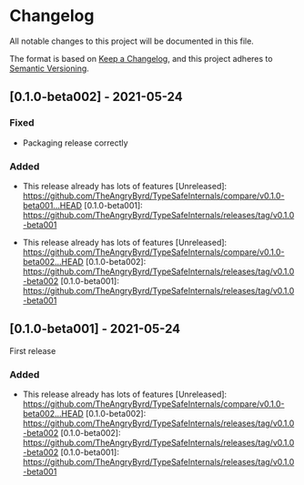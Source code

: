 # Changelog

All notable changes to this project will be documented in this file.

The format is based on [Keep a Changelog](https://keepachangelog.com/en/1.0.0/),
and this project adheres to [Semantic Versioning](https://semver.org/spec/v2.0.0.html).

## [0.1.0-beta002] - 2021-05-24

### Fixed

- Packaging release correctly

### Added
- This release already has lots of features
[Unreleased]: https://github.com/TheAngryByrd/TypeSafeInternals/compare/v0.1.0-beta001...HEAD
[0.1.0-beta001]: https://github.com/TheAngryByrd/TypeSafeInternals/releases/tag/v0.1.0-beta001

- This release already has lots of features
[Unreleased]: https://github.com/TheAngryByrd/TypeSafeInternals/compare/v0.1.0-beta002...HEAD
[0.1.0-beta002]: https://github.com/TheAngryByrd/TypeSafeInternals/releases/tag/v0.1.0-beta002
[0.1.0-beta001]: https://github.com/TheAngryByrd/TypeSafeInternals/releases/tag/v0.1.0-beta001

## [0.1.0-beta001] - 2021-05-24

First release

### Added

- This release already has lots of features
[Unreleased]: https://github.com/TheAngryByrd/TypeSafeInternals/compare/v0.1.0-beta002...HEAD
[0.1.0-beta002]: https://github.com/TheAngryByrd/TypeSafeInternals/releases/tag/v0.1.0-beta002
[0.1.0-beta002]: https://github.com/TheAngryByrd/TypeSafeInternals/releases/tag/v0.1.0-beta002
[0.1.0-beta001]: https://github.com/TheAngryByrd/TypeSafeInternals/releases/tag/v0.1.0-beta001
